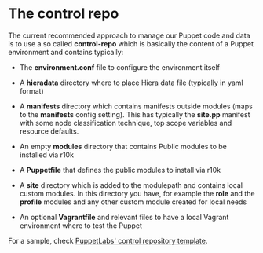 # The control repo

The current recommended approach to manage our Puppet code and data is to use a so called **control-repo** which is basically the content of a Puppet environment and contains typically:

- The **environment.conf** file to configure the environment itself

- A **hieradata** directory where to place Hiera data file (typically in yaml format)

- A **manifests** directory which contains manifests outside modules (maps to the **manifests** config setting). This has typically the **site.pp** manifest with some node classification technique, top scope variables and resource defaults.

- An empty **modules** directory that contains Public modules to be installed via r10k

- A **Puppetfile** that defines the public modules to install via r10k

- A **site** directory which is added to the modulepath and contains local custom modules. In this directory you have, for example the **role** and the **profile** modules and any other custom module created for local needs

- An optional **Vagrantfile** and relevant files to have a local Vagrant environment where to test the Puppet

For a sample, check [PuppetLabs' control repository template](https://github.com/puppetlabs/control-repo).
